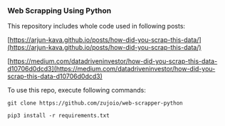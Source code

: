 ### Web Scrapping Using Python

This repository includes whole code used in following posts:

[https://arjun-kava.github.io/posts/how-did-you-scrap-this-data/](https://arjun-kava.github.io/posts/how-did-you-scrap-this-data/)

[https://medium.com/datadriveninvestor/how-did-you-scrap-this-data-d10706d0dcd3](https://medium.com/datadriveninvestor/how-did-you-scrap-this-data-d10706d0dcd3)

To use this repo, execute following commands:

```
git clone https://github.com/zujoio/web-scrapper-python

pip3 install -r requirements.txt
```
